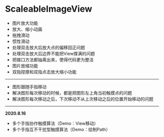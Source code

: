 # ScaleableImageView
- 图片放大功能
- 放大、缩小动画
- 拖拽滑动
- 惯性滑动
- 处理双击放大后放大点的偏移回正问题
- 处理双击放大后边界不能把View撑满的问题
- 把接口方法都抽离出来，使得代码更为整洁
- 图片放缩功能
- 双指捏撑和双指点击放大缩小功能

-----------------------------------------

- 图形跟随手指移动 
- 解决图形每次移动的时候，都是把图形左上角当初触摸点的问题
- 解决图形每次移动之后，下次移动不从上次移动之后的位置开始移动的问题  

-------------------------------------------

**2020.8.16**
- 多个手指协作触摸算法（Demo：View移动）
- 多个手指互不干扰型触摸算法（Demo：绘制Path）